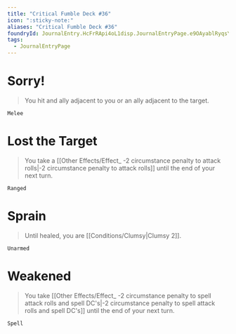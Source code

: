 ```yaml
---
title: "Critical Fumble Deck #36"
icon: ":sticky-note:"
aliases: "Critical Fumble Deck #36"
foundryId: JournalEntry.HcFrRApi4oL1disp.JournalEntryPage.e9OAyablRyqsYAaP
tags:
  - JournalEntryPage
---
```

# Sorry!

> You hit and ally adjacent to you or an ally adjacent to the target.

`Melee`

# Lost the Target

> You take a [[Other Effects/Effect_ -2 circumstance penalty to attack rolls|-2 circumstance penalty to attack rolls]] until the end of your next turn.

`Ranged`

# Sprain

> Until healed, you are [[Conditions/Clumsy|Clumsy 2]].

`Unarmed`

# Weakened

> You take [[Other Effects/Effect_ -2 circumstance penalty to spell attack rolls and spell DC's|-2 circumstance penalty to spell attack rolls and spell DC's]] until the end of your next turn.

`Spell`